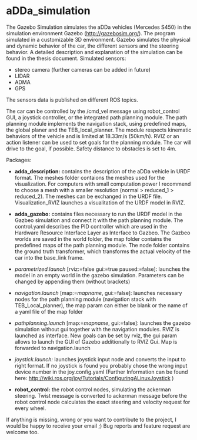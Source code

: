 # aDDa_simulation

The Gazebo Simulation simulates the aDDa vehicles (Mercedes S450) in the simulation environment Gazebo (http://gazebosim.org/). The program simulated in a customizable 3D environment. Gazebo simulates the physical and dynamic behavior of the car, the different sensors and the steering behavior. A detailed description and explanation of the simulation can be found in the thesis document.
Simulated sensors:
* stereo camera (further cameras can be added in future)
* LIDAR
* ADMA
* GPS

The sensors data is published on different ROS topics.

The car can be controlled by the /cmd_vel message using robot_control GUI, a joystick controller, or the integrated path planning module.
The path planning module implements the navigation stack, using predefined maps, the global planer and the TEB_local_planner. The module respects kinematic behaviors of the vehicle and is limited at 18.33m/s (50km/h). RVIZ or an action listener can be used to set goals for the planning module. The car will drive to the goal, if possible. Safety distance to obstacles is set to 4m.

Packages:
* **adda_description:** contains the description of the aDDa vehicle in URDF format. The meshes folder contaions the meshes used for the visualization. For computers with small computation power I recommend to choose a mesh with a smaller resolution (normal > reduced_1 > reduced_2). The meshes can be exchanged in the URDF file. Visualization_RVIZ launches a visualitation of the URDF model in RVIZ.
* **adda_gazebo:** contains files necessary to run the URDF model in the Gazbeo simulation and connect it with the path planning module. The control.yaml describes the PID controller which are used in the Hardware Resource Interface Layer as Interface to Gazbeo. The Gazbeo worlds are saved in the world folder, the map folder contains the predefined maps of the path planning module. The node folder contains the ground truth transformer, which transforms the actual velocity of the car into the base_link frame.
 * *parametrized.launch* [rviz:=false gui:=true paused:=false]: launches the model in an empty world in the gazebo simulation. Parameters can be changed by appending them (without brackets)
 * *navigation.launch* [map:=_mapname_, gui:=false]: launches necessary nodes for the path planning module (navigation stack with TEB_Local_planner), the map param can either be blank or the name of a yaml file of the map folder
 * *pathplanning.launch* [map:=_mapname_, gui:=false]: launches the gazebo simulation without gui together with the navigation modules. RVIZ is launched as interface. New goals can be set by rviz, the gui param allows to launch the GUI of Gazebo additionally to RVIZ Gui. Map is forwarded to navigation.launch
 * *joystick.launch:* launches joystick input node and converts the input to right format. If no joystick is found you probably chose the wrong input device number in the joy.config.yaml (Further Information can be found here: http://wiki.ros.org/joy/Tutorials/ConfiguringALinuxJoystick )

* **robot_control:** the robot control nodes, simulating the ackerman steering. Twist message is converted to ackerman message before the robot control node calculates the exact steering and velocity request for every wheel.

If anything is missing, wrong or you want to contribute to the project, I would be happy to receive your email ;)
Bug reports and feature request are welcome too.
